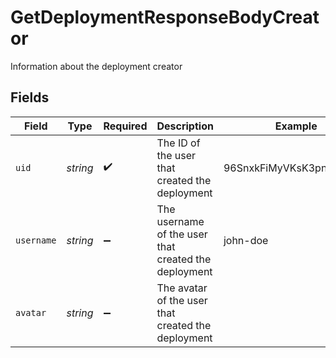 # GetDeploymentResponseBodyCreator

Information about the deployment creator


## Fields

| Field                                                | Type                                                 | Required                                             | Description                                          | Example                                              |
| ---------------------------------------------------- | ---------------------------------------------------- | ---------------------------------------------------- | ---------------------------------------------------- | ---------------------------------------------------- |
| `uid`                                                | *string*                                             | :heavy_check_mark:                                   | The ID of the user that created the deployment       | 96SnxkFiMyVKsK3pnoHfx3Hz                             |
| `username`                                           | *string*                                             | :heavy_minus_sign:                                   | The username of the user that created the deployment | john-doe                                             |
| `avatar`                                             | *string*                                             | :heavy_minus_sign:                                   | The avatar of the user that created the deployment   |                                                      |